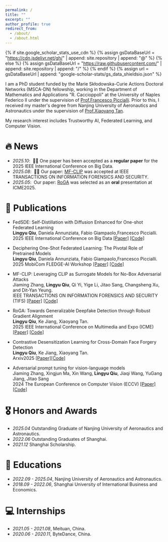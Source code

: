 ```yaml
---
permalink: /
title: ""
excerpt: ""
author_profile: true
redirect_from:  
  - /about/
  - /about.html
---
```


{% if site.google_scholar_stats_use_cdn %}
{% assign gsDataBaseUrl = "https://cdn.jsdelivr.net/gh/" | append: site.repository | append: "@" %}
{% else %}
{% assign gsDataBaseUrl = "https://raw.githubusercontent.com/" | append: site.repository | append: "/" %}
{% endif %}
{% assign url = gsDataBaseUrl | append: "google-scholar-stats/gs_data_shieldsio.json" %}

<span class='anchor' id='about-me'></span>

I am a PhD student funded by the Marie Skłodowska-Curie Actions Doctoral Networks (MSCA-DN) fellowship, working in the Department of Mathematics and Applications "R. Caccioppoli" at the University of Naples Federico II under the supervision of [Prof.Francesco Piccialli](https://scholar.google.com/citations?user=CLNn_9gAAAAJ).
Prior to this, I received my master's degree from Nanjing University of Aeronautics and Astronautics under the supervision of [Prof.Xiaoyang Tan](https://scholar.google.com/citations?user=rHMtSOYAAAAJ). 

My research interest includes Trustworthy AI, Federated Learning, and Computer Vision.
# 🔥 News
- *2025.10*: &nbsp;🎉🎉 One paper has been accepted as a **regular paper** for the 2025 IEEE International Conference on Big Data.
- *2025.08*: &nbsp;🎉🎉 Our paper: [MF-CLIP](https://ieeexplore.ieee.org/stamp/stamp.jsp?arnumber=11126893) was accepted at IEEE TRANSACTIONS ON INFORMATION FORENSICS AND SECURITY.
- *2025.05*: &nbsp;Our paper: [RoGA](https://arxiv.org/pdf/2505.20653?) was selected as an **oral** presentation at ICME2025.

# 📝 Publications 
- FedSDE: Self-Distillation with Diffusion Enhanced for One-shot Federated Learning                     
  **Lingyu Qiu**, Daniela Annunziata, Fabio Giampaolo,Francesco Piccialli.  
  2025 IEEE International Conference on Big Data
  [[Paper]]()
  [[Code]](https://github.com/Lynn0925/FedSDE)
  
- Deciphering One-Shot Federated Learning: The Pivotal Role of Pretrained Models                     
  **Lingyu Qiu**, Daniela Annunziata, Fabio Giampaolo,Francesco Piccialli.  
  2025 MobiCom FLEDGE-AI Workshop 
  [[Paper]]()
  [[Code]](https://github.com/Lynn0925/PM_OFL)
  
- MF-CLIP: Leveraging CLIP as Surrogate Models for No-Box Adversarial Attacks                                           
  Jiaming Zhang, **Lingyu Qiu**, Qi Yi, Yige Li, Jitao Sang, Changsheng Xu, and Dit-Yan Yeung.                                 
  IEEE TRANSACTIONS ON INFORMATION FORENSICS AND SECURITY (TIFS)
  [[Paper]](https://ieeexplore.ieee.org/stamp/stamp.jsp?arnumber=11126893)
  [[Code]]()
  
- RoGA: Towards Generalizable Deepfake Detection through Robust Gradient Alignment                                             
  **Lingyu Qiu**, Ke Jiang, Xiaoyang Tan.  
  2025 IEEE International Conference on Multimedia and Expo (ICME) 
  [[Paper]](https://arxiv.org/pdf/2505.20653)
  [[Code]](https://github.com/Lynn0925/RoGA)

- Contrastive Desensitization Learning for Cross-Domain Face Forgery Detection                         
  **Lingyu Qiu**, Ke Jiang, Xiaoyang Tan.                        
  Arxiv2025
  [[Paper]](https://arxiv.org/pdf/2505.20675)[[Code]](https://github.com/Lynn0925/RoGA)

- Adversarial prompt tuning for vision-language models                         
  Jiaming Zhang, Xingjun Ma, Xin Wang, **Lingyu Qiu**, Jiaqi Wang, YuGang Jiang, Jitao Sang                      
  2024 The European Conference on Computer Vision (ECCV)
  [[Paper]](https://arxiv.org/abs/2311.11261) [[Code]](https://github.com/jiamingzhang94/Adversarial-Prompt-Tuning)



# 🎖 Honors and Awards
- *2025.04* Outstanding Graduate of Nanjing University of Aeronautics and Astronautics.
- *2022.06* Outstanding Graduates of Shanghai. 
- *2021.12* Shanghai Scholarship.

  
# 📖 Educations
- *2022.09 - 2025.04*, Nanjing University of Aeronautics and Astronautics. 
- *2018.09 - 2022.06*, Shanghai University of International Business and Economics. 


# 💻 Internships
- *2021.05 - 2021.08*, Meituan, China.
- *2020.06 - 2020.11*, ByteDance, China.
